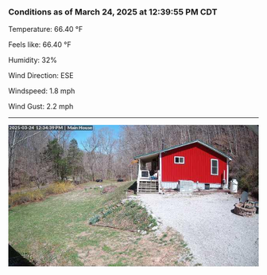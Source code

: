 ### Conditions as of March 24, 2025 at 12:39:55 PM CDT 

Temperature: 66.40 &deg;F

Feels like: 66.40 &deg;F

Humidity: 32%

Wind Direction: ESE

Windspeed: 1.8 mph

Wind Gust: 2.2 mph

---

<img src="./images/latest.jpeg"/>

